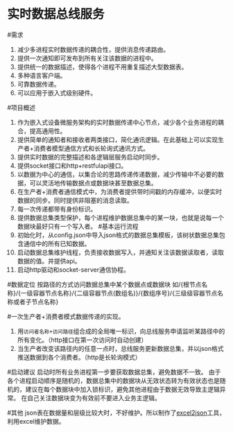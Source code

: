 实时数据总线服务
====
#需求
1. 减少多进程实时数据传递的耦合性，提供消息传递路由。
2. 提供一次通知即可发布到所有关注该数据的进程中。
3. 提供统一的数据描述，使得各个进程不用重复描述大型数据表。
4. 多种语言客户端。
5. 可靠数据传递。
6. 可以应用于嵌入式级别硬件。

#项目概述
1. 作为嵌入式设备微服务架构的实时数据传递中心节点，减少各个业务进程的耦合，提高通用性。
2. 提供简单的通知者和接收者两类接口，简化通讯逻辑。在此基础上可以实现生产者+消费者模型通信方式和长轮询式通讯方式。
3. 提供实时数据的完整描述和各逻辑层服务启动时同步。
4. 提供socket接口和http+restfulapi接口。
5. 以数据为中心的通信，以集合论的思路传递传递数据，减少传输中不必要的数据，可以灵活地传输数据点或数据块甚至数据总集。
6. 在生产者+消费者通信模式中，为消费者提供带时间戳的内存缓冲，以便实时数据的同步。同时提供非阻塞的消息读取。
7. 每一次传递都带有身份标识。
8. 提供数据总集类型保护，每个进程维护数据总集中的某一块，也就是说每一个数据块最好只有一个写入者。
#基本运行流程
1. 初始化时，从config.json中导入json格式的数据总集模板，该树状数据总集包含通信中的所有已知数据。
2. 启动数据总集维护线程，负责接收数据写入，并通知关注该数据读取者，读取数据的值。并提供api。
3. 启动http驱动和socket-server通信协程。

#数据定位
按路径的方式访问数据总集中某个数据点或数据块
如/{根节点名称}/{一级容器节点名称}/{二级容器节点(数组名)}/{数组序号}/{三级级容器节点名称或者子节点名称}

#一次生产者+消费者模式数据传递的实现。
1. 用`访问者名称+访问路径`组合成的全局唯一标识，向总线服务申请监听某路径中的所有变化。（http接口在第一次访问时自动创建）
2. 当生产者改变该路径内的任意一点时，总线服务更新数据总集，并以json格式推送数据到各个消费者。（http是长轮询模式）

#启动建议
启动时所有业务进程第一步要获取数据总集，避免数据不一致。
由于各个进程启动顺序是随机的，数据总集中的数据块从无效状态转为有效状态也是随机的，建议在每个数据块中加入锁标识，避免其他进程由于数据无效导致主逻辑异常。
在自己关注数据块变为有效前不要进入业务主逻辑。

#其他
json表在数据量和层级比较大时，不好维护。所以制作了[excel2json](http://github.com/fsdaiff/excel2json)工具，利用excel维护数据。
